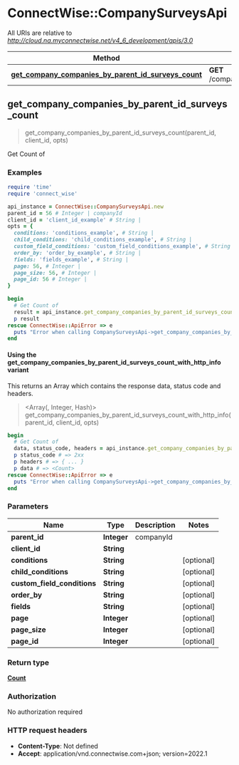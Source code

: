 # ConnectWise::CompanySurveysApi

All URIs are relative to *http://cloud.na.myconnectwise.net/v4_6_development/apis/3.0*

| Method | HTTP request | Description |
| ------ | ------------ | ----------- |
| [**get_company_companies_by_parent_id_surveys_count**](CompanySurveysApi.md#get_company_companies_by_parent_id_surveys_count) | **GET** /company/companies/{parentId}/surveys/count | Get Count of |


## get_company_companies_by_parent_id_surveys_count

> <Count> get_company_companies_by_parent_id_surveys_count(parent_id, client_id, opts)

Get Count of

### Examples

```ruby
require 'time'
require 'connect_wise'

api_instance = ConnectWise::CompanySurveysApi.new
parent_id = 56 # Integer | companyId
client_id = 'client_id_example' # String | 
opts = {
  conditions: 'conditions_example', # String | 
  child_conditions: 'child_conditions_example', # String | 
  custom_field_conditions: 'custom_field_conditions_example', # String | 
  order_by: 'order_by_example', # String | 
  fields: 'fields_example', # String | 
  page: 56, # Integer | 
  page_size: 56, # Integer | 
  page_id: 56 # Integer | 
}

begin
  # Get Count of
  result = api_instance.get_company_companies_by_parent_id_surveys_count(parent_id, client_id, opts)
  p result
rescue ConnectWise::ApiError => e
  puts "Error when calling CompanySurveysApi->get_company_companies_by_parent_id_surveys_count: #{e}"
end
```

#### Using the get_company_companies_by_parent_id_surveys_count_with_http_info variant

This returns an Array which contains the response data, status code and headers.

> <Array(<Count>, Integer, Hash)> get_company_companies_by_parent_id_surveys_count_with_http_info(parent_id, client_id, opts)

```ruby
begin
  # Get Count of
  data, status_code, headers = api_instance.get_company_companies_by_parent_id_surveys_count_with_http_info(parent_id, client_id, opts)
  p status_code # => 2xx
  p headers # => { ... }
  p data # => <Count>
rescue ConnectWise::ApiError => e
  puts "Error when calling CompanySurveysApi->get_company_companies_by_parent_id_surveys_count_with_http_info: #{e}"
end
```

### Parameters

| Name | Type | Description | Notes |
| ---- | ---- | ----------- | ----- |
| **parent_id** | **Integer** | companyId |  |
| **client_id** | **String** |  |  |
| **conditions** | **String** |  | [optional] |
| **child_conditions** | **String** |  | [optional] |
| **custom_field_conditions** | **String** |  | [optional] |
| **order_by** | **String** |  | [optional] |
| **fields** | **String** |  | [optional] |
| **page** | **Integer** |  | [optional] |
| **page_size** | **Integer** |  | [optional] |
| **page_id** | **Integer** |  | [optional] |

### Return type

[**Count**](Count.md)

### Authorization

No authorization required

### HTTP request headers

- **Content-Type**: Not defined
- **Accept**: application/vnd.connectwise.com+json; version=2022.1


